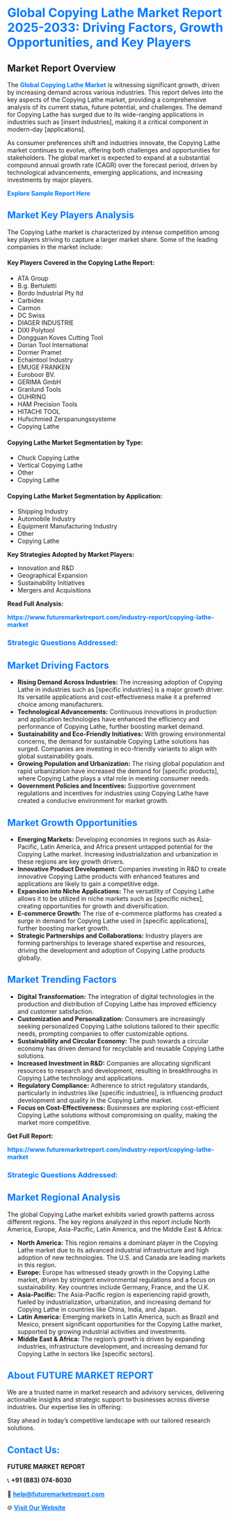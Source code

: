 <h1 style="color: #007BFF;">Global Copying Lathe Market Report 2025-2033: Driving Factors, Growth Opportunities, and Key Players</h1>

<section id="overview">
<h2>Market Report Overview</h2>
<p>The <a href="https://www.futuremarketreport.com/industry-report/copying-lathe-market" style="color: #007BFF; text-decoration: none;"><strong>Global Copying Lathe Market</strong></a> is witnessing significant growth, driven by increasing demand across various industries. This report delves into the key aspects of the Copying Lathe market, providing a comprehensive analysis of its current status, future potential, and challenges. The demand for Copying Lathe has surged due to its wide-ranging applications in industries such as [insert industries], making it a critical component in modern-day [applications].</p>
<p>As consumer preferences shift and industries innovate, the Copying Lathe market continues to evolve, offering both challenges and opportunities for stakeholders. The global market is expected to expand at a substantial compound annual growth rate (CAGR) over the forecast period, driven by technological advancements, emerging applications, and increasing investments by major players.</p>
</section>

<section id="overview">
<p><a href="https://www.futuremarketreport.com/request-sample/reportId=99716" style="color: #007BFF; text-decoration: none;"><strong>Explore Sample Report Here</strong></a></p>
</section>

<section id="key-players">
<h2 style="color: #007BFF;">Market Key Players Analysis</h2>
<p>The Copying Lathe market is characterized by intense competition among key players striving to capture a larger market share. Some of the leading companies in the market include:</p>
<h4>Key Players Covered in the Copying Lathe Report:</h4>
<ul><li>ATA Group</li><li>B.g. Bertuletti</li><li>Bordo Industrial Pty ltd</li><li>Carbidex</li><li>Carmon</li><li>DC Swiss</li><li>DIAGER INDUSTRIE</li><li>DIXI Polytool</li><li>Dongguan Koves Cutting Tool</li><li>Dorian Tool International</li><li>Dormer Pramet</li><li>Echaintool Industry</li><li>EMUGE FRANKEN</li><li>Euroboor BV.</li><li>GERIMA GmbH</li><li>Granlund Tools</li><li>GUHRING</li><li>HAM Precision Tools</li><li>HITACHI TOOL</li><li>Hufschmied Zerspanungssysteme</li><li>Copying Lathe</li></ul>
<h4>Copying Lathe Market Segmentation by Type:</h4>
<ul><li>Chuck Copying Lathe</li><li>Vertical Copying Lathe</li><li>Other</li><li>Copying Lathe</li></ul>

<h4>Copying Lathe Market Segmentation by Application:</h4>
<ul><li>Shipping Industry</li><li>Automobile Industry</li><li>Equipment Manufacturing Industry</li><li>Other</li><li>Copying Lathe</li></ul>
<p><strong>Key Strategies Adopted by Market Players:</strong></p>
<ul>
<li>Innovation and R&D</li>
<li>Geographical Expansion</li>
<li>Sustainability Initiatives</li>
<li>Mergers and Acquisitions</li>
</ul>
</section>

<section>
<p><strong>Read Full Analysis: </strong></p><a href="https://www.futuremarketreport.com/industry-report/copying-lathe-market" style="color: #007BFF; text-decoration: none;"><strong>https://www.futuremarketreport.com/industry-report/copying-lathe-market</strong></a>
<h3 style="color: #007BFF;">Strategic Questions Addressed:</h3>
</section>

<section id="driving-factors">
<h2 style="color: #007BFF;">Market Driving Factors</h2>
<ul>
<li><strong>Rising Demand Across Industries:</strong> The increasing adoption of Copying Lathe in industries such as [specific industries] is a major growth driver. Its versatile applications and cost-effectiveness make it a preferred choice among manufacturers.</li>
<li><strong>Technological Advancements:</strong> Continuous innovations in production and application technologies have enhanced the efficiency and performance of Copying Lathe, further boosting market demand.</li>
<li><strong>Sustainability and Eco-Friendly Initiatives:</strong> With growing environmental concerns, the demand for sustainable Copying Lathe solutions has surged. Companies are investing in eco-friendly variants to align with global sustainability goals.</li>
<li><strong>Growing Population and Urbanization:</strong> The rising global population and rapid urbanization have increased the demand for [specific products], where Copying Lathe plays a vital role in meeting consumer needs.</li>
<li><strong>Government Policies and Incentives:</strong> Supportive government regulations and incentives for industries using Copying Lathe have created a conducive environment for market growth.</li>
</ul>
</section>

<section id="growth-opportunities">
<h2 style="color: #007BFF;">Market Growth Opportunities</h2>
<ul>
<li><strong>Emerging Markets:</strong> Developing economies in regions such as Asia-Pacific, Latin America, and Africa present untapped potential for the Copying Lathe market. Increasing industrialization and urbanization in these regions are key growth drivers.</li>
<li><strong>Innovative Product Development:</strong> Companies investing in R&D to create innovative Copying Lathe products with enhanced features and applications are likely to gain a competitive edge.</li>
<li><strong>Expansion into Niche Applications:</strong> The versatility of Copying Lathe allows it to be utilized in niche markets such as [specific niches], creating opportunities for growth and diversification.</li>
<li><strong>E-commerce Growth:</strong> The rise of e-commerce platforms has created a surge in demand for Copying Lathe used in [specific applications], further boosting market growth.</li>
<li><strong>Strategic Partnerships and Collaborations:</strong> Industry players are forming partnerships to leverage shared expertise and resources, driving the development and adoption of Copying Lathe products globally.</li>
</ul>
</section>

<section id="trending-factors">
<h2 style="color: #007BFF;">Market Trending Factors</h2>
<ul>
<li><strong>Digital Transformation:</strong> The integration of digital technologies in the production and distribution of Copying Lathe has improved efficiency and customer satisfaction.</li>
<li><strong>Customization and Personalization:</strong> Consumers are increasingly seeking personalized Copying Lathe solutions tailored to their specific needs, prompting companies to offer customizable options.</li>
<li><strong>Sustainability and Circular Economy:</strong> The push towards a circular economy has driven demand for recyclable and reusable Copying Lathe solutions.</li>
<li><strong>Increased Investment in R&D:</strong> Companies are allocating significant resources to research and development, resulting in breakthroughs in Copying Lathe technology and applications.</li>
<li><strong>Regulatory Compliance:</strong> Adherence to strict regulatory standards, particularly in industries like [specific industries], is influencing product development and quality in the Copying Lathe market.</li>
<li><strong>Focus on Cost-Effectiveness:</strong> Businesses are exploring cost-efficient Copying Lathe solutions without compromising on quality, making the market more competitive.</li>
</ul>
</section>

<section>
<p><strong>Get Full Report: </strong></p><a href="https://www.futuremarketreport.com/industry-report/copying-lathe-market" style="color: #007BFF; text-decoration: none;"><strong>https://www.futuremarketreport.com/industry-report/copying-lathe-market</strong></a>
<h3 style="color: #007BFF;">Strategic Questions Addressed:</h3>
</section>


<section id="regional-analysis">
<h2 style="color: #007BFF;">Market Regional Analysis</h2>
<p>The global Copying Lathe market exhibits varied growth patterns across different regions. The key regions analyzed in this report include North America, Europe, Asia-Pacific, Latin America, and the Middle East & Africa:</p>
<ul>
<li><strong>North America:</strong> This region remains a dominant player in the Copying Lathe market due to its advanced industrial infrastructure and high adoption of new technologies. The U.S. and Canada are leading markets in this region.</li>
<li><strong>Europe:</strong> Europe has witnessed steady growth in the Copying Lathe market, driven by stringent environmental regulations and a focus on sustainability. Key countries include Germany, France, and the U.K.</li>
<li><strong>Asia-Pacific:</strong> The Asia-Pacific region is experiencing rapid growth, fueled by industrialization, urbanization, and increasing demand for Copying Lathe in countries like China, India, and Japan.</li>
<li><strong>Latin America:</strong> Emerging markets in Latin America, such as Brazil and Mexico, present significant opportunities for the Copying Lathe market, supported by growing industrial activities and investments.</li>
<li><strong>Middle East & Africa:</strong> The region’s growth is driven by expanding industries, infrastructure development, and increasing demand for Copying Lathe in sectors like [specific sectors].</li>
</ul>
</section>

<footer>
<h2 style="color: #007BFF;">About FUTURE MARKET REPORT</h2>
<p>We are a trusted name in market research and advisory services, delivering actionable insights and strategic support to businesses across diverse industries. Our expertise lies in offering:</p>

<p>Stay ahead in today’s competitive landscape with our tailored research solutions.</p>

<h2 style="color: #007BFF;">Contact Us:</h2>
<p><strong>FUTURE MARKET REPORT</strong></p>
<p>📞 <strong>+91 (883) 074-8030</strong></p>
<p>📧 <strong><a href="mailto:help@futuremarketreport.com" style="color: #007BFF;">help@futuremarketreport.com</a></strong></p>
<p>🌐 <strong><a href="https://www.futuremarketreport.com/" style="color: #007BFF;">Visit Our Website</a></strong></p>
</footer>